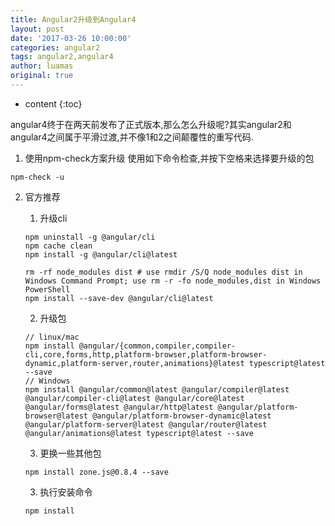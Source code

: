 ```yaml
---
title: Angular2升级到Angular4
layout: post
date: '2017-03-26 10:00:00'
categories: angular2
tags: angular2,angular4
author: luamas
original: true
---
```


* content
{:toc}

angular4终于在两天前发布了正式版本,那么怎么升级呢?其实angular2和angular4之间属于平滑过渡,并不像1和2之间颠覆性的重写代码.






1. 使用npm-check方案升级
使用如下命令检查,并按下空格来选择要升级的包
```
npm-check -u
```


2. 官方推荐
    1. 升级cli

    ```
    npm uninstall -g @angular/cli
    npm cache clean
    npm install -g @angular/cli@latest

    rm -rf node_modules dist # use rmdir /S/Q node_modules dist in Windows Command Prompt; use rm -r -fo node_modules,dist in Windows PowerShell
    npm install --save-dev @angular/cli@latest
    ```
    2. 升级包

    ```
    // linux/mac
    npm install @angular/{common,compiler,compiler-cli,core,forms,http,platform-browser,platform-browser-dynamic,platform-server,router,animations}@latest typescript@latest --save
    // Windows
    npm install @angular/common@latest @angular/compiler@latest @angular/compiler-cli@latest @angular/core@latest @angular/forms@latest @angular/http@latest @angular/platform-browser@latest @angular/platform-browser-dynamic@latest @angular/platform-server@latest @angular/router@latest @angular/animations@latest typescript@latest --save
    ```

    3. 更换一些其他包

    ```
    npm install zone.js@0.8.4 --save
    ```

    3. 执行安装命令

    ```
    npm install
    ```


